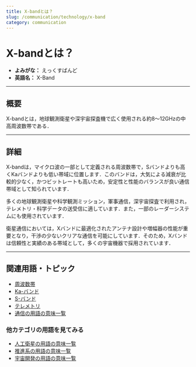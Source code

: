 ```yaml
---
title: X-bandとは？
slug: /communication/technology/x-band
category: communication
---
```


# X-bandとは？

- **よみがな：** えっくすばんど  
- **英語名：** X-Band  

---

## 概要

X-bandとは，地球観測衛星や深宇宙探査機で広く使用される約8～12GHzの中高周波数帯である．

---

## 詳細

X-bandは，マイクロ波の一部として定義される周波数帯で，Sバンドよりも高くKaバンドよりも低い帯域に位置します．このバンドは，大気による減衰が比較的少なく，かつビットレートも高いため，安定性と性能のバランスが良い通信帯域として知られています．

多くの地球観測衛星や科学観測ミッション，軍事通信，深宇宙探査で利用され，テレメトリ・科学データの送受信に適しています．また，一部のレーダーシステムにも使用されています．

衛星通信においては，Xバンドに最適化されたアンテナ設計や増幅器の性能が重要となり，干渉の少ないクリアな通信を可能にしています．そのため，Xバンドは信頼性と実績のある帯域として，多くの宇宙機器で採用されています．

---

## 関連用語・トピック

- [周波数帯](/docs/communication/technology/frequency-band)
- [Ka-バンド](/docs/communication/technology/ka-band)
- [S-バンド](/docs/communication/technology/s-band)
- [テレメトリ](/docs/communication/system/telemetry)
- [通信の用語の意味一覧](/docs/category/communication)

### 他カテゴリの用語を見てみる
- [人工衛星の用語の意味一覧](/docs/category/satellite)
- [推進系の用語の意味一覧](/docs/category/propulsion)
- [宇宙開発の用語の意味一覧](/docs/category/glossary)
